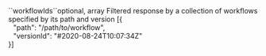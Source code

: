 <tr><td>``workflowIds``</td><td>optional, array</td>
<td>Filtered response by a collection of workflows specified by its path and version</td>
<td> [{
  <div style="padding-left:10px;">"path": "/path/to/workflow",</div>
  <div style="padding-left:10px;">"versionId": "#2020-08-24T10:07:34Z"</div>
  }]</td>
<td></td>
</tr>
